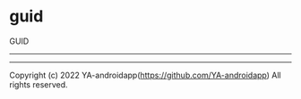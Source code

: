 # guid

GUID

---

---

Copyright (c) 2022 YA-androidapp(https://github.com/YA-androidapp) All rights reserved.

